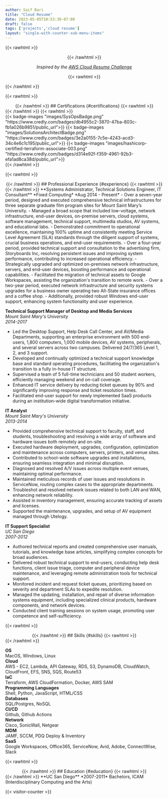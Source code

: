 ```yaml
---
author: Saif Bari
title: "Cloud Resume"
date: 2023-05-05T10:53:30-07:00
draft: false
tags: ['projects','cloud resume']
layout: "single-with-counter-sub-menu-items"
---
```

{{< rawhtml >}}
<div style="text-align: center;">
{{< /rawhtml >}}

*Inspired by the [AWS Cloud Resume Challenge](https://cloudresumechallenge.dev/docs/the-challenge/aws/)*

{{< rawhtml >}}
</div>
{{< /rawhtml >}}

{{< rawhtml >}}
<div style="text-align: center;">
{{< /rawhtml >}}
## Certifications {#certifications}
{{< rawhtml >}}
</div>
{{< /rawhtml >}}
{{< rawhtml >}}
<div style="display: flex; justify-content: space-around;">
{{< badge-images "images/SysOpsBadge.png" "https://www.credly.com/badges/db4955c2-3870-47ba-803c-fb1a026b9851/public_url">}}
{{< badge-images "images/SolutionsArchitectBadge.png" "https://www.credly.com/badges/3e2a0155-7c5e-4243-acd3-34c4e6c1c195/public_url">}}
{{< badge-images "images/hashicorp-certified-terraform-associate-003.png" "https://www.credly.com/badges/d314e92f-f359-4961-92b3-efa1ad8ca38d/public_url">}}
</div>
{{< /rawhtml >}}

{{< rawhtml >}}
<div style="text-align: center;">
{{< /rawhtml >}}
## Professional Experience {#experience}
{{< rawhtml >}}
</div>
{{< /rawhtml >}}
**Systems Administrator, Technical Solutions Engineer, IT Consultant**  
*Fixed Computing*   
*Aug 2014 - Present*  
- Over a seven-year period, designed and executed comprehensive technical infrastructures for three separate graduate film program sites for Mount Saint Mary’s University.
  - Managed a broad scope that included low-voltage, network infrastructure, end-user devices, on-premise servers, cloud systems, software management, technical support, multimedia studios, AV systems, and educational labs.
  - Demonstrated commitment to operational excellence, maintaining 100% uptime and consistently meeting Service Level Agreement (SLA) standards through the diligent support of systems, crucial business operations, and end-user requirements.
- Over a four-year period, provided technical support and consultation to the advertising firm, Storyboards Inc, resolving persistent issues and improving system performance, contributing to increased operational efficiency.
  - Strategically upgraded and optimized on-premises network infrastructure, servers, and end-user devices, boosting performance and operational capabilities.
  - Facilitated the migration of technical assets to Google Workspaces, assisting the organization's transition to remote work.
- Over a two-year period, executed network infrastructure and security systems upgrades for a business owner operating two All-State insurance offices and a coffee shop.
  - Additionally, provided robust Windows end-user support, enhancing system functionality and user experience.

**Technical Support Manager of Desktop and Media Services**  
*Mount Saint Mary's University*  
*2014-2017*  
- Led the Desktop Support, Help Desk Call Center, and AV/Media Departments, supporting an enterprise environment with 500 end-users, 1,800 computers, 1,000 mobile devices, AV systems, peripherals, and several servers across two campuses. Delivered 24/7/365 Level 1, 2, and 3 support.
- Developed and continually optimized a technical support knowledge base and standard operating procedures, facilitating the organization's transition to a fully in-house IT structure.
- Supervised a team of 5 full-time technicians and 50 student workers, efficiently managing weekend and on-call coverage.
- Enhanced IT service delivery by reducing ticket queues by 90% and significantly improving response and ticket resolution times.
- Facilitated end-user support for newly implemented SaaS products during an institution-wide digital transformation initiative.

**IT Analyst**  
*Mount Saint Mary's University*  
*2013-2014*  
- Provided comprehensive technical support to faculty, staff, and students, troubleshooting and resolving a wide array of software and hardware issues both remotely and on-site.
- Executed hardware deployment, upgrades, configuration, optimization and maintenance across computers, servers, printers, and venue sites.
- Contributed to school-wide software upgrades and installations, ensuring seamless integration and minimal disruption.
- Diagnosed and resolved A/V issues across multiple event venues, maintaining optimal performance.
- Maintained meticulous records of user issues and resolutions in ServiceNow, routing complex cases to the appropriate departments.
- Troubleshot and resolved network issues related to both LAN and WAN, enhancing network reliability.
- Assisted in inventory management, ensuring accurate tracking of assets and licenses.
- Supported the maintenance, upgrades, and setup of AV equipment managed through Utelogy.

**IT Support Specialist**  
*UC San Diego*  
*2007-2012*
- Authored technical reports and created comprehensive user manuals, tutorials, and knowledge base articles, simplifying complex concepts for broad audiences.
- Delivered robust technical support to end-users, conducting help desk functions, client issue triage, computer and peripheral device maintenance, and leveraging remote administration tools for technical support.
- Monitored incident and request ticket queues, prioritizing based on severity and department SLAs to expedite resolution.
- Managed the updating, installation, and repair of diverse information systems equipment, including specialized clinical products, hardware components, and network devices.
- Conducted client training sessions on system usage, promoting user competence and self-sufficiency.

{{< rawhtml >}}
<div style="text-align: center;">
{{< /rawhtml >}}
## Skills {#skills}
{{< rawhtml >}}
</div>
{{< /rawhtml >}}

**OS**  
MacOS, Windows, Linux  
**Cloud**  
AWS - EC2, Lambda, API Gateway, RDS, S3, DynamoDB, CloudWatch, CloudFront, EFS, SNS, SQS, Route53  
**IaC**  
Terraform, AWS CloudFormation, Docker, AWS SAM  
**Programming Languages**  
Shell, Python, JavaScript, HTML/CSS  
**Databases**   
SQL/Postgres, NoSQL  
**CI/CD**   
Github, Github Actions  
**Network**  
Cisco, SonicWall, Netgear  
**MDM**  
JAMF, SCCM, PDQ Deploy & Inventory  
**SaaS**  
Google Workspaces, Office365, ServiceNow, Avid, Adobe, ConnectWise, Slack 


{{< rawhtml >}}
<div style="text-align: center;">
{{< /rawhtml >}}
## Education {#education}
{{< rawhtml >}}
</div>
{{< /rawhtml >}}
**UC San Diego**   
*2007-2011*  
Bachelors, ICAM (Interdisciplinary Computing and the Arts)  

{{< visitor-counter >}}